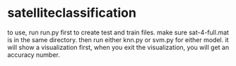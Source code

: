 # satelliteclassification


to use, run run.py first to create test and train files. make sure sat-4-full.mat is in the same directory.
then run either knn.py or svm.py for either model. it will show a visualization first, when you exit the visualization, you will get an accuracy number.
